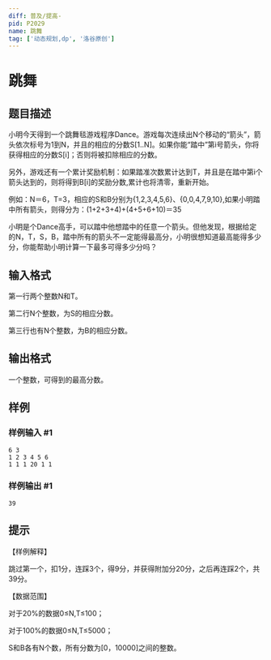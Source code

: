 ```yaml
---
diff: 普及/提高-
pid: P2029
name: 跳舞
tag: ['动态规划,dp', '洛谷原创']
---
```

# 跳舞
## 题目描述

小明今天得到一个跳舞毯游戏程序Dance。游戏每次连续出N个移动的“箭头”，箭头依次标号为1到N，并且的相应的分数S[1..N]。如果你能“踏中”第i号箭头，你将获得相应的分数S[i]；否则将被扣除相应的分数。

另外，游戏还有一个累计奖励机制：如果踏准次数累计达到T，并且是在踏中第i个箭头达到的，则将得到B[i]的奖励分数,累计也将清零，重新开始。

例如：N＝6，T=3，相应的S和B分别为{1,2,3,4,5,6}、{0,0,4,7,9,10},如果小明踏中所有箭头，则得分为：(1+2+3+4)+(4+5+6+10)＝35

小明是个Dance高手，可以踏中他想踏中的任意一个箭头。但他发现，根据给定的N，T，S，B，踏中所有的箭头不一定能得最高分，小明很想知道最高能得多少分，你能帮助小明计算一下最多可得多少分吗？

## 输入格式

第一行两个整数N和T。

第二行N个整数，为S的相应分数。

第三行也有N个整数，为B的相应分数。

## 输出格式

一个整数，可得到的最高分数。

## 样例

### 样例输入 #1
```
6 3
1 2 3 4 5 6
1 1 1 20 1 1
```
### 样例输出 #1
```
39
```
## 提示

【样例解释】

跳过第一个，扣1分，连踩3个，得9分，并获得附加分20分，之后再连踩2个，共39分。

【数据范围】

对于20%的数据0≤N,T≤100；

对于100%的数据0≤N,T≤5000；

S和B各有N个数，所有分数为[0，10000]之间的整数。

